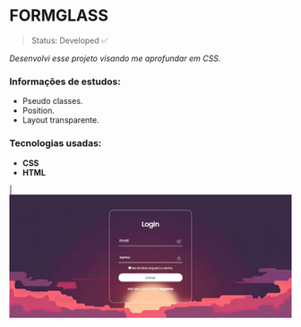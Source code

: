 # FORMGLASS
> Status: Developed ✅

*Desenvolvi esse projeto visando me aprofundar em CSS.*

### Informações de estudos:

- Pseudo classes.
- Position.
- Layout transparente.

### Tecnologias usadas:

- **CSS**
- **HTML**

|![Projeto imagem](./img/bc84dcfa-eaf3-4f6f-9c24-643b79679c0e.jpg)